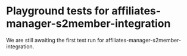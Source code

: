 # Playground tests for affiliates-manager-s2member-integration
We are still awaiting the first test run for affiliates-manager-s2member-integration.
